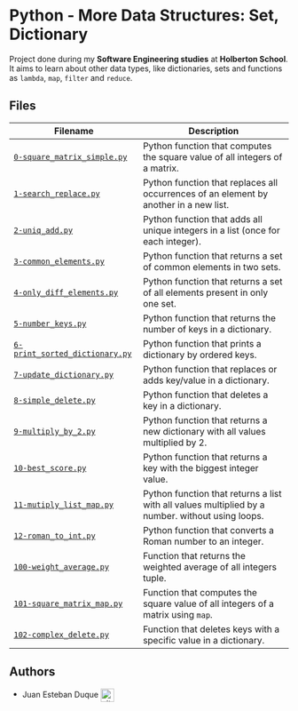 # Python - More Data Structures: Set, Dictionary

Project done during my **Software Engineering studies** at **Holberton School**. It aims to learn about other data types, like dictionaries, sets and functions as `lambda`, `map`, `filter` and `reduce`.

## Files
| Filename | Description |
| -------- | ----------- |
| [`0-square_matrix_simple.py`](./0-square_matrix_simple.py) | Python function that computes the square value of all integers of a matrix. |
| [`1-search_replace.py`](./1-search_replace.py) | Python function that replaces all occurrences of an element by another in a new list. |
| [`2-uniq_add.py`](./2-uniq_add.py) | Python function that adds all unique integers in a list (once for each integer). |
| [`3-common_elements.py`](./3-common_elements.py) | Python function that returns a set of common elements in two sets. |
| [`4-only_diff_elements.py`](./4-only_diff_elements.py) | Python function that returns a set of all elements present in only one set. |
| [`5-number_keys.py`](./5-number_keys.py) | Python function that returns the number of keys in a dictionary. |
| [`6-print_sorted_dictionary.py`](./6-print_sorted_dictionary.py) | Python function that prints a dictionary by ordered keys. |
| [`7-update_dictionary.py`](./7-update_dictionary.py) | Python function that replaces or adds key/value in a dictionary. |
| [`8-simple_delete.py`](./8-simple_delete.py) | Python function that deletes a key in a dictionary. |
| [`9-multiply_by_2.py`](./9-multiply_by_2.py) | Python function that returns a new dictionary with all values multiplied by 2. |
| [`10-best_score.py`](./10-best_score.py) | Python function that returns a key with the biggest integer value. |
| [`11-mutiply_list_map.py`](./11-multiply_list_map.py) | Python function that returns a list with all values multiplied by a number. without using loops. |
| [`12-roman_to_int.py`](./12-roman_to_int.py) | Python function that converts a Roman number to an integer. |
| [`100-weight_average.py`](./100-weight_average.py) | Function that returns the weighted average of all integers tuple. |
| [`101-square_matrix_map.py`](./101-square_matrix_map.py) | Function that computes the square value of all integers of a matrix using `map`. |
| [`102-complex_delete.py`](./102-complex_delete.py) | Function that deletes keys with a specific value in a dictionary. |

## Authors

* Juan Esteban Duque <a href="https://github.com/Juanesduque1" rel="nofollow"><img align="center" alt="github" src="https://www.vectorlogo.zone/logos/github/github-tile.svg" height="24" /></a>
